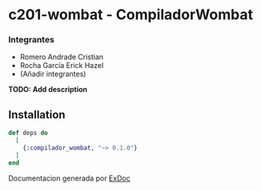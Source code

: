 # c201-wombat - CompiladorWombat

### Integrantes

- Romero Andrade Cristian
- Rocha García Erick Hazel
- (Añadir integrantes)

**TODO: Add description**

## Installation


```elixir
def deps do
  [
    {:compilador_wombat, "~> 0.1.0"}
  ]
end
```

Documentacion generada por [ExDoc](https://github.com/elixir-lang/ex_doc)


